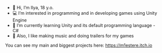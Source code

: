 - 👋 Hi, I’m Ilya, 18 y.o.
- 💻 I’m interested in programming and in developing games using Unity Engine
- 👾 I’m currently learning Unity and its default programming language - C#
- 🎵 Also, I like making music and doing trailers for my games

You can see my main and biggest projects here: https://m1estere.itch.io

<!---
M1estere/M1estere is a ✨ special ✨ repository because its `README.md` (this file) appears on your GitHub profile.
You can click the Preview link to take a look at your changes.
--->
